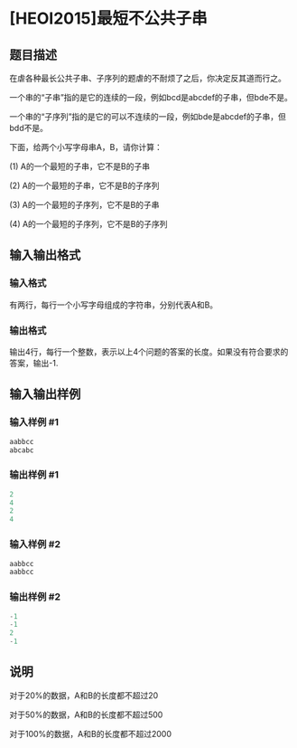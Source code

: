 # [HEOI2015]最短不公共子串

## 题目描述

在虐各种最长公共子串、子序列的题虐的不耐烦了之后，你决定反其道而行之。

一个串的“子串”指的是它的连续的一段，例如bcd是abcdef的子串，但bde不是。

一个串的“子序列”指的是它的可以不连续的一段，例如bde是abcdef的子串，但bdd不是。

下面，给两个小写字母串A，B，请你计算：

(1) A的一个最短的子串，它不是B的子串

(2) A的一个最短的子串，它不是B的子序列

(3) A的一个最短的子序列，它不是B的子串

(4) A的一个最短的子序列，它不是B的子序列

## 输入输出格式

### 输入格式

有两行，每行一个小写字母组成的字符串，分别代表A和B。

### 输出格式

输出4行，每行一个整数，表示以上4个问题的答案的长度。如果没有符合要求的答案，输出-1.

## 输入输出样例

### 输入样例 #1

```cpp
aabbcc
abcabc
```


### 输出样例 #1

```cpp
2
4
2
4
```


### 输入样例 #2

```cpp
aabbcc
aabbcc
```


### 输出样例 #2

```cpp
-1
-1
2
-1
```


## 说明

对于20%的数据，A和B的长度都不超过20

对于50%的数据，A和B的长度都不超过500

对于100%的数据，A和B的长度都不超过2000

